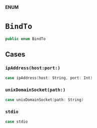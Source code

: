 **ENUM**

# `BindTo`

```swift
public enum BindTo
```

## Cases
### `ipAddress(host:port:)`

```swift
case ipAddress(host: String, port: Int)
```

### `unixDomainSocket(path:)`

```swift
case unixDomainSocket(path: String)
```

### `stdio`

```swift
case stdio
```
